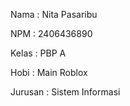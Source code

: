 Nama : Nita Pasaribu

NPM : 2406436890

Kelas : PBP A

Hobi : Main Roblox

Jurusan : Sistem Informasi